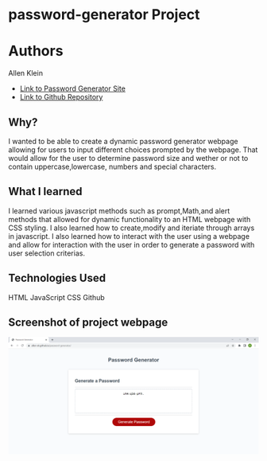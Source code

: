# password-generator Project

# Authors
Allen Klein
- [Link to Password Generator Site](https://allen-ek.github.io/password-generator/)
- [Link to Github Repository](https://github.com/allen-ek/password-generator)

## Why?
I wanted to be able to create a dynamic password generator webpage allowing for users to input different choices prompted by the webpage. That would allow for the user to determine password size and wether or not to contain uppercase,lowercase, numbers and special characters. 
## What I learned
I learned various javascript methods such as prompt,Math,and alert methods that allowed for dynamic functionality to an HTML webpage with CSS styling. I also learned how to create,modify and iteriate through arrays in javascript. I also learned how to interact with the user using a webpage and allow for interaction with the user in order to generate a password with user selection criterias.

## Technologies Used
HTML
JavaScript
CSS
Github

## Screenshot of project webpage
![Site](Screenshot.png)



